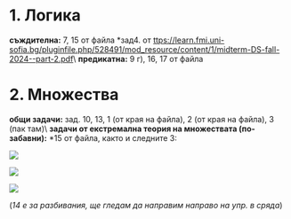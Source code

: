 # 1. Логика

**съждителна:** 7, 15 от файла
*зад4. от [ttps://learn.fmi.uni-sofia.bg/pluginfile.php/528491/mod_resource/content/1/midterm-DS-fall-2024--part-2.pdf](https://learn.fmi.uni-sofia.bg/pluginfile.php/528491/mod_resource/content/1/midterm-DS-fall-2024--part-2.pdf)\\
**предикатна:** 9 г), 16, 17 от файла


# 2. Множества

**общи задачи:** зад. 10, 13, 1 (от края на файла), 2 (от края на файла), 3 (пак там)\\
**задачи от екстремална теория на множествата (по-забавни):** *15 от файла, както и следните 3:

![](https://33333.cdn.cke-cs.com/kSW7V9NHUXugvhoQeFaf/images/c326f5aa288da231b949bda746be6c1c45a570cce45e8fb5.jpg)

![](https://33333.cdn.cke-cs.com/kSW7V9NHUXugvhoQeFaf/images/21eb793cc0237d869447f8bba4eb4e66d3438e38dd077c38.jpg)

![](https://33333.cdn.cke-cs.com/kSW7V9NHUXugvhoQeFaf/images/ca115adb56dee52efc2e8f0c3437a9be106e05d43981c651.jpg)


(*14 е за разбивания, ще гледам да направим направо на упр. в сряда*)

